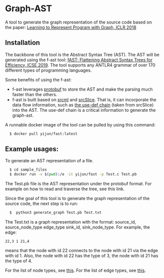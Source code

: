 # Graph-AST

A tool to generate the graph representation of the source code based on the paper: [Learning to Represent Program with Graph, ICLR 2018](https://arxiv.org/abs/1711.00740)

## Installation

The backbone of this tool is the Abstract Syntax Tree (AST). The AST will be generated using the f-ast tool: [fAST: Flattening Abstract Syntax Trees for Efficiency, ICSE 2019](https://oro.open.ac.uk/59268/1/main.pdf). The tool supports any ANTLR4 grammar of over 170 different types of programming languages. 

Some benefits of using the f-ast:

- f-ast leverages [protobuf](https://github.com/protocolbuffers/protobuf) to store the AST and make the parsing much faster than the others.
- f-ast is built based on [srcml](https://www.srcml.org/) and [srcSlice](https://github.com/srcML/srcSlice). That is, it can incorporate the data flow information, such as [the use-def chain](https://en.wikipedia.org/wiki/Use-define_chain) (taken from srcSlice) into the AST. The use-def chain is a critical information to generate the graph-ast.

A runnable docker image of the tool can be pulled by using this command:

```bash
  $ docker pull yijun/fast:latest
```

## Example usages:

To generate an AST representation of a file.

```bash
  $ cd sample_files
  $ docker run -v $(pwd):/e -it yijun/fast -p Test.c Test.pb
```

The Test.pb file is the AST representation under the protobuf format. For example on how to read and traverse the tree, see this link.

Since the goal of this tool is to generate the graph representation of the source code, the next step is to run:

```python
  $  python3 generate_graph Test.pb Test.txt
```

The Test.txt is a graph representation with the format: source_id, source_node_type edge_type sink_id, sink_node_type.
For example, the edge:
```
22,3 1 21,4
```
means that the node with id 22 connects to the node with id 21 via the edge with id 1. Also, the node with id 22 has the type of 3, the node with id 21 has the type of 4.

For the list of node types, see [this](https://github.com/bdqnghi/graph-ast/blob/master/srcml_node_types.tsv).
For the list of edge types, see [this](https://github.com/bdqnghi/graph-ast/blob/master/edge_types.tsv).
